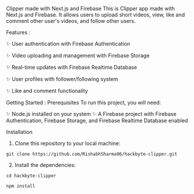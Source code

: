 Clipper made with Next.js and Firebase
This is Clipper app made with Next.js and Firebase. It allows users to upload short videos, view, like and comment other user's videos, and follow other users.

Features :

✨ User authentication with Firebase Authentication

✨ Video uploading and management with Firebase Storage

✨ Real-time updates with Firebase Realtime Database

✨ User profiles with follower/following system

✨ Like and comment functionality


Getting Started :
Prerequisites
To run this project, you will need:

✨ Node.js installed on your system
✨ A Firebase project with Firebase Authentication, Firebase Storage, and Firebase Realtime Database enabled

Installation
1. Clone this repository to your local machine:

```git clone https://github.com/RishabhSharma96/hackbyte-clipper.git```

2. Install the dependencies:

```cd hackbyte-clipper```

```npm install```
